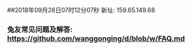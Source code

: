 ##2018年09月28日07时12分07秒 新址: 159.65.149.68
### 兔友常见问题及解答: https://github.com/wanggonging/d/blob/w/FAQ.md
